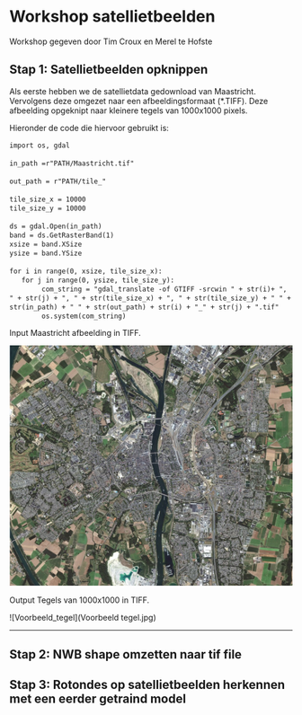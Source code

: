 # Workshop satellietbeelden

Workshop gegeven door Tim Croux en Merel te Hofste 

## Stap 1: Satellietbeelden opknippen 
Als eerste hebben we de satellietdata gedownload van Maastricht. Vervolgens deze omgezet naar een afbeeldingsformaat (*.TIFF). Deze afbeelding opgeknipt naar kleinere tegels van 1000x1000 pixels.

Hieronder de code die hiervoor gebruikt is:

```
import os, gdal

in_path =r"PATH/Maastricht.tif"

out_path = r"PATH/tile_"

tile_size_x = 10000
tile_size_y = 10000

ds = gdal.Open(in_path)
band = ds.GetRasterBand(1)
xsize = band.XSize
ysize = band.YSize

for i in range(0, xsize, tile_size_x):
   for j in range(0, ysize, tile_size_y):
        com_string = "gdal_translate -of GTIFF -srcwin " + str(i)+ ", " + str(j) + ", " + str(tile_size_x) + ", " + str(tile_size_y) + " " + str(in_path) + " " + str(out_path) + str(i) + "_" + str(j) + ".tif"
        os.system(com_string)
```
        
Input  Maastricht afbeelding in TIFF.

![Maastricht](Maastricht.jpg)

Output Tegels van 1000x1000 in TIFF.

![Voorbeeld_tegel](Voorbeeld tegel.jpg)

***

## Stap 2: NWB shape omzetten naar tif file



## Stap 3: Rotondes op satellietbeelden herkennen met een eerder getraind model
